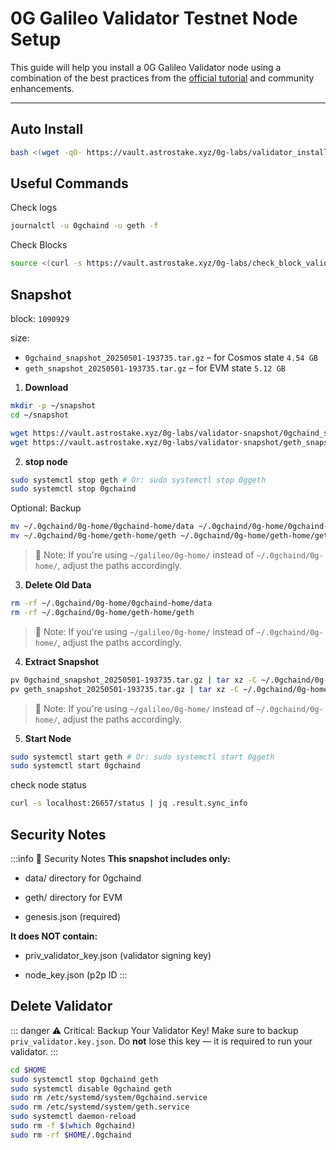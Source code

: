 # 0G Galileo Validator Testnet Node Setup

This guide will help you install a 0G Galileo Validator node using a combination of the best practices from the [official tutorial](https://docs.0g.ai/run-a-node/validator-node) and community enhancements.

---

## Auto Install
```bash
bash <(wget -qO- https://vault.astrostake.xyz/0g-labs/validator_install.sh)
```

## Useful Commands

Check logs
```bash
journalctl -u 0gchaind -u geth -f
```

Check Blocks
```bash
source <(curl -s https://vault.astrostake.xyz/0g-labs/check_block_validator.sh)
```

## Snapshot

block: `1090929`

size:
- `0gchaind_snapshot_20250501-193735.tar.gz` – for Cosmos state `4.54 GB`
- `geth_snapshot_20250501-193735.tar.gz` – for EVM state `5.12 GB`

1. **Download**
```bash
mkdir -p ~/snapshot
cd ~/snapshot

wget https://vault.astrostake.xyz/0g-labs/validator-snapshot/0gchaind_snapshot_20250501-193735.tar.gz
wget https://vault.astrostake.xyz/0g-labs/validator-snapshot/geth_snapshot_20250501-193735.tar.gz
```

2. **stop node**
```bash
sudo systemctl stop geth # Or: sudo systemctl stop 0ggeth
sudo systemctl stop 0gchaind
```

Optional: Backup
```bash
mv ~/.0gchaind/0g-home/0gchaind-home/data ~/.0gchaind/0g-home/0gchaind-home/data.bak.$(date +%s)
mv ~/.0gchaind/0g-home/geth-home/geth ~/.0gchaind/0g-home/geth-home/geth.bak.$(date +%s)
```
> 🧭 Note: If you're using `~/galileo/0g-home/` instead of `~/.0gchaind/0g-home/`, adjust the paths accordingly.

3. **Delete Old Data**
```bash
rm -rf ~/.0gchaind/0g-home/0gchaind-home/data
rm -rf ~/.0gchaind/0g-home/geth-home/geth
```
> 🧭 Note: If you're using `~/galileo/0g-home/` instead of `~/.0gchaind/0g-home/`, adjust the paths accordingly.

4. **Extract Snapshot**
```bash
pv 0gchaind_snapshot_20250501-193735.tar.gz | tar xz -C ~/.0gchaind/0g-home/
pv geth_snapshot_20250501-193735.tar.gz | tar xz -C ~/.0gchaind/0g-home/
```
> 🧭 Note: If you're using `~/galileo/0g-home/` instead of `~/.0gchaind/0g-home/`, adjust the paths accordingly.

5. **Start Node**
```bash
sudo systemctl start geth # Or: sudo systemctl start 0ggeth
sudo systemctl start 0gchaind
```

check node status
```bash
curl -s localhost:26657/status | jq .result.sync_info
```

## Security Notes

:::info 🔐 Security Notes
**This snapshot includes only:**

- data/ directory for 0gchaind

- geth/ directory for EVM

- genesis.json (required)

**It does NOT contain:**

- priv_validator_key.json (validator signing key)

- node_key.json (p2p ID
:::

## Delete Validator

::: danger ⚠️ Critical: Backup Your Validator Key!
Make sure to backup `priv_validator.key.json`.
Do **not** lose this key — it is required to run your validator.
:::

```bash
cd $HOME
sudo systemctl stop 0gchaind geth
sudo systemctl disable 0gchaind geth
sudo rm /etc/systemd/system/0gchaind.service
sudo rm /etc/systemd/system/geth.service
sudo systemctl daemon-reload
sudo rm -f $(which 0gchaind)
sudo rm -rf $HOME/.0gchaind
```
